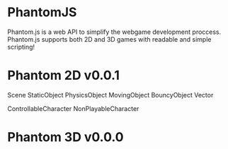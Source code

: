 # PhantomJS
Phantom.js is a web API to simplify the webgame development proccess.
Phantom.js supports both 2D and 3D games with readable and simple scripting!

# Phantom 2D v0.0.1
Scene
StaticObject
PhysicsObject
MovingObject
BouncyObject
Vector
<!-- **Params**
x: number
y: number
**Description**
A container for x and y values. Represents a point on the canvas.
**Methods**
none -->
ControllableCharacter
NonPlayableCharacter

# Phantom 3D v0.0.0